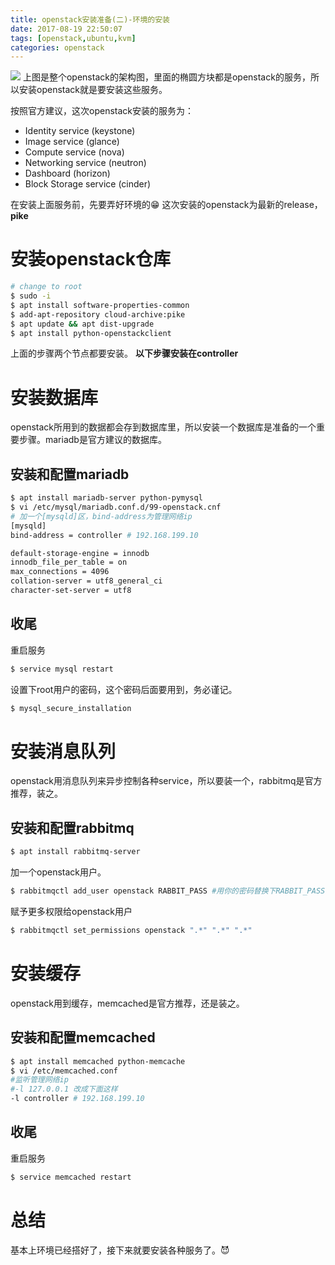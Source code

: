 ```yaml
---
title: openstack安装准备(二)-环境的安装
date: 2017-08-19 22:50:07
tags: [openstack,ubuntu,kvm]
categories: openstack
---
```

[![](http://idiotsky.top/images/openstack-install-prepare-2-1.png)](http://idiotsky.top/images/openstack-install-prepare-2-1.png)
上图是整个openstack的架构图，里面的椭圆方块都是openstack的服务，所以安装openstack就是要安装这些服务。

按照官方建议，这次openstack安装的服务为：
* Identity service (keystone)
* Image service (glance)
* Compute service (nova)
* Networking service (neutron)
* Dashboard (horizon)
* Block Storage service (cinder)

<!-- more -->
在安装上面服务前，先要弄好环境的😁
这次安装的openstack为最新的release，**pike**
# 安装openstack仓库
````bash
# change to root
$ sudo -i
$ apt install software-properties-common
$ add-apt-repository cloud-archive:pike
$ apt update && apt dist-upgrade
$ apt install python-openstackclient
````
上面的步骤两个节点都要安装。
**以下步骤安装在controller**
# 安装数据库
openstack所用到的数据都会存到数据库里，所以安装一个数据库是准备的一个重要步骤。mariadb是官方建议的数据库。
## 安装和配置mariadb
````bash
$ apt install mariadb-server python-pymysql
$ vi /etc/mysql/mariadb.conf.d/99-openstack.cnf
# 加一个[mysqld]区，bind-address为管理网络ip
[mysqld]
bind-address = controller # 192.168.199.10 

default-storage-engine = innodb
innodb_file_per_table = on
max_connections = 4096
collation-server = utf8_general_ci
character-set-server = utf8
````
## 收尾
重启服务
````bash
$ service mysql restart
````
设置下root用户的密码，这个密码后面要用到，务必谨记。
````bash
$ mysql_secure_installation
````

# 安装消息队列
openstack用消息队列来异步控制各种service，所以要装一个，rabbitmq是官方推荐，装之。
## 安装和配置rabbitmq
````bash
$ apt install rabbitmq-server
````
加一个openstack用户。
````bash
$ rabbitmqctl add_user openstack RABBIT_PASS #用你的密码替换下RABBIT_PASS，谨记这个密码，后面有用。
````
赋予更多权限给openstack用户
````bash
$ rabbitmqctl set_permissions openstack ".*" ".*" ".*" 
````
# 安装缓存
openstack用到缓存，memcached是官方推荐，还是装之。
## 安装和配置memcached
````bash
$ apt install memcached python-memcache
$ vi /etc/memcached.conf
#监听管理网络ip
#-l 127.0.0.1 改成下面这样
-l controller # 192.168.199.10 
````
## 收尾
重启服务
````bash
$ service memcached restart
````

# 总结
基本上环境已经搭好了，接下来就要安装各种服务了。😈